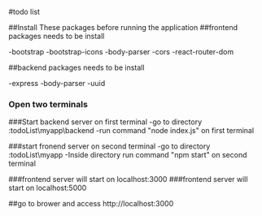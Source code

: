 #todo list 

##Install These packages before running the application
##frontend packages needs to be install

-bootstrap
-bootstrap-icons
-body-parser
-cors
-react-router-dom

##backend packages needs to be install

-express
-body-parser
-uuid

### Open two terminals

###Start backend server on first terminal
-go to directory :todoList\myapp\backend
-run command "node index.js" on first terminal

###start fronend server on second terminal
-go to directory :todoList\myapp
-Inside directory run command "npm start" on second terminal

###frontend server will start on localhost:3000
###frontend server will start on localhost:5000

##go to brower and access http://localhost:3000

